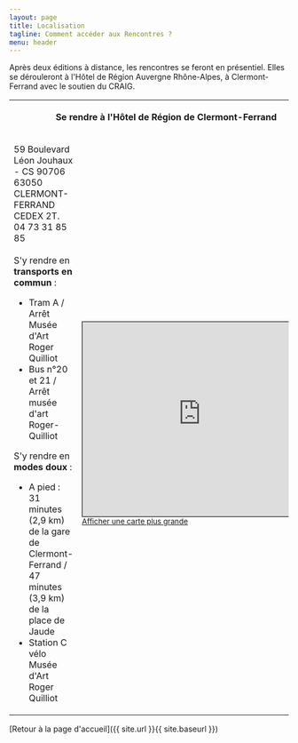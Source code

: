 ```yaml
---
layout: page
title: Localisation
tagline: Comment accéder aux Rencontres ?
menu: header
---
```


Après deux éditions à distance, les rencontres se feront en présentiel. Elles se dérouleront à l'Hôtel de Région Auvergne Rhône-Alpes, à Clermont-Ferrand avec le soutien du CRAIG.


<table>
  <tr>
    <th colspan=2><p align=center>Se rendre à l'Hôtel de Région de Clermont-Ferrand</p></th>
  </tr>
  <tr>
    <td>
      <p>59 Boulevard Léon Jouhaux - CS 90706 63050 CLERMONT-FERRAND CEDEX 2T. 04 73 31 85 85<br/><br/>
      S'y rendre en <b>transports en commun</b> : <br/>
      <ul>
        <li>Tram A / Arrêt Musée d'Art Roger Quilliot</li>
        <li>Bus n°20 et 21 / Arrêt musée d'art Roger-Quilliot</li>
      </ul>
      S'y rendre en <b>modes doux</b> : <br/>
      <ul>
        <li>A pied : 31 minutes (2,9 km) de la gare de Clermont-Ferrand / 47 minutes (3,9 km) de la place de Jaude</li>
        <li>Station C vélo Musée d'Art Roger Quilliot</li>
      </ul>
      </p>
    </td>
    <td>
      <iframe width="425" height="350" frameborder="0" scrolling="no" marginheight="0" marginwidth="0" src="https://www.openstreetmap.org/export/embed.html?bbox=3.113363385200501%2C45.79328860609485%2C3.1201118230819707%2C45.7967034277847&amp;layer=mapnik&amp;marker=45.79499604309612%2C3.1167376041412354" style="border: 1px solid black"></iframe><br/><small><a href="https://www.openstreetmap.org/?mlat=45.79500&amp;mlon=3.11674#map=18/45.79500/3.11674">Afficher une carte plus grande</a></small>
    </td>
  </tr>
 </table>


[Retour à la page d'accueil]({{ site.url }}{{ site.baseurl }})
